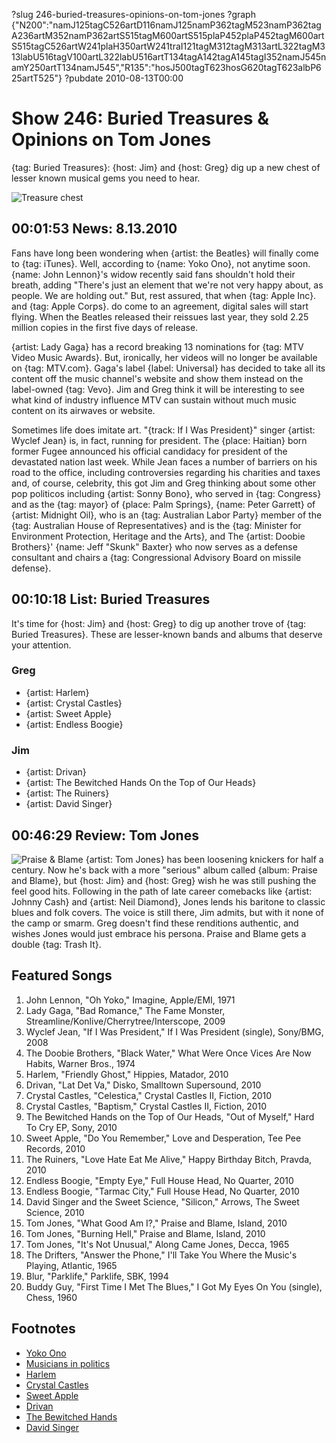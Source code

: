 ?slug 246-buried-treasures-opinions-on-tom-jones
?graph {"N200":"namJ125tagC526artD116namJ125namP362tagM523namP362tagA236artM352namP362artS515tagM600artS515plaP452plaP452tagM600artS515tagC526artW241plaH350artW241traI121tagM312tagM313artL322tagM313labU516tagV100artL322labU516artT134tagA142tagA145tagI352namJ545namY250artT134namJ545","R135":"hosJ500tagT623hosG620tagT623albP625artT525"}
?pubdate 2010-08-13T00:00

# Show 246: Buried Treasures & Opinions on Tom Jones
{tag: Buried Treasures}: {host: Jim} and {host: Greg} dig up a new chest of lesser known musical gems you need to hear.

![Treasure chest](//static.soundopinions.org/images/buriedtreasures/goldcoins.jpg)


## 00:01:53 News: 8.13.2010
Fans have long been wondering when {artist: the Beatles} will finally come to {tag: iTunes}. Well, according to {name: Yoko Ono}, not anytime soon. {name: John Lennon}'s widow recently said fans shouldn't hold their breath, adding  "There's just an element that we're not very happy about, as people. We are holding out."  But, rest assured, that when {tag: Apple Inc}. and {tag: Apple Corps}. do come to an agreement, digital sales will start flying. When the Beatles released their reissues last year, they sold 2.25 million copies in the first five days of release.

{artist: Lady Gaga} has a record breaking 13 nominations for {tag: MTV Video Music Awards}. But, ironically, her videos will no longer be available on {tag: MTV.com}. Gaga's label {label: Universal} has decided to take all its content off the music channel's website and show them instead on the label-owned {tag: Vevo}. Jim and Greg think it will be interesting to see what kind of industry influence MTV can sustain without much music content on its airwaves or website.

Sometimes life does imitate art. "{track: If I Was President}" singer {artist: Wyclef Jean} is, in fact, running for president. The {place: Haitian} born former Fugee announced his official candidacy for president of the devastated nation last week. While Jean faces a number of barriers on his road to the office, including controversies regarding his charities and taxes and, of course, celebrity, this got Jim and Greg thinking about some other pop politicos including {artist: Sonny Bono}, who served in {tag: Congress} and as the {tag: mayor} of {place: Palm Springs}, {name: Peter Garrett} of {artist: Midnight Oil}, who is an {tag: Australian Labor Party} member of the {tag: Australian House of Representatives} and is the {tag: Minister for Environment Protection, Heritage and the Arts}, and The {artist: Doobie Brothers}' {name: Jeff "Skunk" Baxter} who now serves as a defense consultant and chairs a {tag: Congressional Advisory Board on missile defense}.

## 00:10:18 List: Buried Treasures
It's time for {host: Jim} and {host: Greg} to dig up another trove of {tag: Buried Treasures}. These are lesser-known bands and albums that deserve your attention.

### Greg
- {artist: Harlem}
- {artist: Crystal Castles}
- {artist: Sweet Apple}
- {artist: Endless Boogie}

### Jim
- {artist: Drivan}
- {artist: The Bewitched Hands On the Top of Our Heads}
- {artist: The Ruiners}
- {artist: David Singer}

## 00:46:29 Review: Tom Jones
![Praise & Blame](http://is3.mzstatic.com/image/thumb/Music/v4/2c/06/4b/2c064bb6-354f-3a8f-ae35-8b983b34e98f/source/600x600bb.jpg "85054/382718719")
{artist: Tom Jones} has been loosening knickers for half a century. Now he's back with a more "serious" album called {album: Praise and Blame}, but {host: Jim} and {host: Greg} wish he was still pushing the feel good hits. Following in the path of late career comebacks like {artist: Johnny Cash} and {artist: Neil Diamond}, Jones lends his baritone to classic blues and folk covers. The voice is still there, Jim admits, but with it none of the camp or smarm. Greg doesn't find these renditions authentic, and wishes Jones would just embrace his persona. Praise and Blame gets a double {tag: Trash It}.


## Featured Songs
1. John Lennon, "Oh Yoko," Imagine, Apple/EMI, 1971
2. Lady Gaga, "Bad Romance," The Fame Monster, Streamline/Konlive/Cherrytree/Interscope, 2009
3. Wyclef Jean, "If I Was President," If I Was President (single), Sony/BMG, 2008
4. The Doobie Brothers, "Black Water," What Were Once Vices Are Now Habits, Warner Bros., 1974
5. Harlem, "Friendly Ghost," Hippies, Matador,  2010
6. Drivan, "Lat Det Va," Disko, Smalltown Supersound, 2010
7. Crystal Castles, "Celestica," Crystal Castles II, Fiction, 2010
8. Crystal Castles, "Baptism," Crystal Castles II, Fiction, 2010
9. The Bewitched Hands on the Top of Our Heads, "Out of Myself," Hard To Cry EP, Sony, 2010
10. Sweet Apple, "Do You Remember," Love and Desperation, Tee Pee Records, 2010
11. The Ruiners, "Love Hate Eat Me Alive," Happy Birthday Bitch, Pravda, 2010
12. Endless Boogie, "Empty Eye," Full House Head, No Quarter, 2010
13. Endless Boogie, "Tarmac City," Full House Head, No Quarter, 2010
14. David Singer and the Sweet Science, "Silicon," Arrows, The Sweet Science, 2010
15. Tom Jones, "What Good Am I?," Praise and Blame, Island, 2010
16. Tom Jones, "Burning Hell," Praise and Blame, Island, 2010
17. Tom Jones, "It's Not Unusual," Along Came Jones, Decca, 1965
18. The Drifters, "Answer the Phone," I'll Take You Where the Music's Playing, Atlantic, 1965
19. Blur, "Parklife," Parklife, SBK, 1994
20. Buddy Guy, "First Time I Met The Blues," I Got My Eyes On You (single), Chess, 1960


## Footnotes
- [Yoko Ono](http://www.reuters.com/article/2010/08/06/us-beatles-idUSTRE6750PU20100806)
- [Musicians in politics](http://www.altpress.com/features/entry/their_system_doesnt_work_for_you/)
- [Harlem](http://www.matadorrecords.com/harlem)
- [Crystal Castles](http://www.crystalcastles.com/)
- [Sweet Apple](http://sweetapplesongs.com/home.html)
- [Drivan](http://www.smalltownsupersound.com/drivan)
- [The Bewitched Hands](http://thebewitchedhands.com/)
- [David Singer](http://davidsinger.bandcamp.com/)
